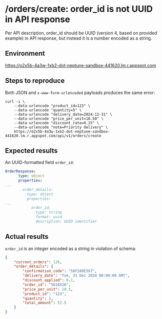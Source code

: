# /orders/create: order_id is not UUID in API response
Per API description, order_id should be UUID (version 4, based on provided example) in API response, but instead it is a number encoded as a string.

## Environment
https://o2x5b-4a3w-1xb2-dot-neptune-sandbox-441620.lm.r.appspot.com

## Steps to reproduce
Both JSON and `x-www-form-urlencoded` payloads produces the same error:
```
curl -i \
    --data-urlencode "product_id=123" \
    --data-urlencode "quantity=5" \
    --data-urlencode "delivery_date=2024-12-31" \
    --data-urlencode "price_per_unit=10.50" \
    --data-urlencode "discount_rate=0.15" \
    --data-urlencode "note=Priority delivery" \
    https://o2x5b-4a3w-1xb2-dot-neptune-sandbox-441620.lm.r.appspot.com/api/v1/orders/create
```

## Expected results
An UUID-formatted field `order_id`:
```yaml
OrderResponse:
      type: object
      properties:
...
        order_details:
          type: object
          properties:
...
            order_id:
              type: string
              format: uuid
              description: UUID identifier
```

## Actual results
`order_id` is an integer encoded as a string in violation of schema:
```json
{
    "current_orders": 126,
    "order_details": {
        "confirmation_code": "S6F2A9E3X7",
        "delivery_date": "Tue, 31 Dec 2024 00:00:00 GMT",
        "discount_applied": 0.1,
        "order_id": "5816526",
        "price_per_unit": 10.5,
        "product_id": "123",
        "quantity": 5,
        "total_amount": 52.5
    }
}
```
